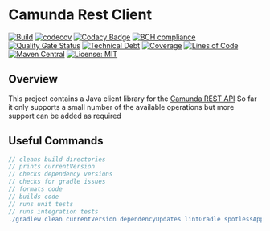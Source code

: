 # Camunda Rest Client

[![Build](https://github.com/michaelruocco/camunda-rest-client/workflows/pipeline/badge.svg)](https://github.com/michaelruocco/camunda-rest-client/actions)
[![codecov](https://codecov.io/gh/michaelruocco/camunda-rest-client/branch/master/graph/badge.svg?token=FWDNP534O7)](https://codecov.io/gh/michaelruocco/camunda-rest-client)
[![Codacy Badge](https://app.codacy.com/project/badge/Grade/272889cf707b4dcb90bf451392530794)](https://www.codacy.com/gh/michaelruocco/camunda-rest-client/dashboard?utm_source=github.com&amp;utm_medium=referral&amp;utm_content=michaelruocco/camunda-rest-client&amp;utm_campaign=Badge_Grade)
[![BCH compliance](https://bettercodehub.com/edge/badge/michaelruocco/camunda-rest-client?branch=master)](https://bettercodehub.com/results/michaelruocco/camunda-rest-client)
[![Quality Gate Status](https://sonarcloud.io/api/project_badges/measure?project=michaelruocco_camunda-rest-client&metric=alert_status)](https://sonarcloud.io/dashboard?id=michaelruocco_camunda-rest-client)
[![Technical Debt](https://sonarcloud.io/api/project_badges/measure?project=michaelruocco_camunda-rest-client&metric=sqale_index)](https://sonarcloud.io/dashboard?id=michaelruocco_camunda-rest-client)
[![Coverage](https://sonarcloud.io/api/project_badges/measure?project=michaelruocco_camunda-rest-client&metric=coverage)](https://sonarcloud.io/dashboard?id=michaelruocco_camunda-rest-client)
[![Lines of Code](https://sonarcloud.io/api/project_badges/measure?project=michaelruocco_camunda-rest-client&metric=ncloc)](https://sonarcloud.io/dashboard?id=michaelruocco_camunda-rest-client)
[![Maven Central](https://img.shields.io/maven-central/v/com.github.michaelruocco/camunda-rest-client.svg?label=Maven%20Central)](https://search.maven.org/search?q=g:%22com.github.michaelruocco%22%20AND%20a:%22camunda-rest-client%22)
[![License: MIT](https://img.shields.io/badge/License-MIT-yellow.svg)](https://opensource.org/licenses/MIT)

## Overview

This project contains a Java client library for the [Camunda REST API](https://docs.camunda.org/manual/7.5/reference/rest/)
So far it only supports a small number of the available operations but more support can be added as required

## Useful Commands

```gradle
// cleans build directories
// prints currentVersion
// checks dependency versions
// checks for gradle issues
// formats code
// builds code
// runs unit tests
// runs integration tests
./gradlew clean currentVersion dependencyUpdates lintGradle spotlessApply build integrationTest
```